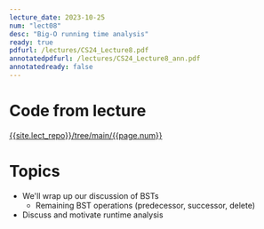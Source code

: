```yaml
---
lecture_date: 2023-10-25
num: "lect08"
desc: "Big-O running time analysis"
ready: true
pdfurl: /lectures/CS24_Lecture8.pdf
annotatedpdfurl: /lectures/CS24_Lecture8_ann.pdf
annotatedready: false	
---
```

# Code from lecture
[{{site.lect_repo}}/tree/main/{{page.num}}]({{site.lect_repo}}/tree/main/{{page.num}})

# Topics
* We'll wrap up our discussion of BSTs
  - Remaining BST operations (predecessor, successor, delete)
* Discuss and motivate runtime analysis